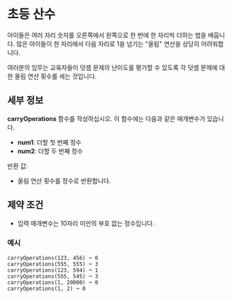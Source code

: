 # 초등 산수

아이들은 여러 자리 숫자를 오른쪽에서 왼쪽으로 한 번에 한 자리씩 더하는 법을 배웁니다.
많은 아이들이 한 자리에서 다음 자리로 1을 넘기는 "올림" 연산을 상당히 어려워합니다.

여러분의 임무는 교육자들이 덧셈 문제의 난이도를 평가할 수 있도록 각 덧셈 문제에 대한 올림 연산 횟수를 세는 것입니다.

## 세부 정보

**carryOperations** 함수를 작성하십시오.
이 함수에는 다음과 같은 매개변수가 있습니다.
- **num1**: 더할 첫 번째 정수
- **num2**: 더할 두 번째 정수

반환 값:
- 올림 연산 횟수를 정수로 반환합니다.

## 제약 조건
- 입력 매개변수는 10자리 미만의 부호 없는 정수입니다.


### 예시
```text
carryOperations(123, 456) ➞ 0
carryOperations(555, 555) ➞ 3
carryOperations(123, 594) ➞ 1
carryOperations(555, 545) ➞ 3
carryOperations(1, 20000) ➞ 0
carryOperations(1, 2) ➞ 0
```
